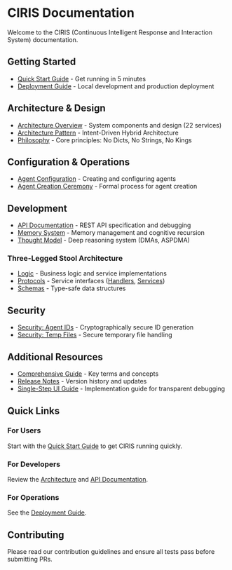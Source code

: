 # CIRIS Documentation

Welcome to the CIRIS (Continuous Intelligent Response and Interaction System) documentation.

## Getting Started
- [Quick Start Guide](QUICKSTART.md) - Get running in 5 minutes
- [Deployment Guide](DEPLOYMENT.md) - Local development and production deployment

## Architecture & Design
- [Architecture Overview](ARCHITECTURE.md) - System components and design (22 services)
- [Architecture Pattern](ARCHITECTURE_PATTERN.md) - Intent-Driven Hybrid Architecture  
- [Philosophy](../CLAUDE.md#core-philosophy-type-safety-first) - Core principles: No Dicts, No Strings, No Kings

## Configuration & Operations
- [Agent Configuration](AGENT_CONFIGURATION.md) - Creating and configuring agents
- [Agent Creation Ceremony](AGENT_CREATION_CEREMONY.md) - Formal process for agent creation

## Development  
- [API Documentation](single_step_api_audit.md) - REST API specification and debugging
- [Memory System](IDENTITY_AS_GRAPH.md) - Memory management and cognitive recursion
- [Thought Model](DMA_CREATION_GUIDE.md) - Deep reasoning system (DMAs, ASPDMA)

### Three-Legged Stool Architecture
- [Logic](../ciris_engine/logic/README.md) - Business logic and service implementations
- [Protocols](../ciris_engine/protocols/) - Service interfaces ([Handlers](../ciris_engine/protocols/handlers/README.md), [Services](../ciris_engine/protocols/services/README.md))
- [Schemas](../ciris_engine/schemas/README.md) - Type-safe data structures

## Security
- [Security: Agent IDs](SECURITY_AGENT_IDS.md) - Cryptographically secure ID generation
- [Security: Temp Files](SECURITY_TEMP_FILES.md) - Secure temporary file handling

## Additional Resources
- [Comprehensive Guide](../CIRIS_COMPREHENSIVE_GUIDE.md) - Key terms and concepts
- [Release Notes](releases/) - Version history and updates
- [Single-Step UI Guide](single_step_ui_guide.md) - Implementation guide for transparent debugging

## Quick Links

### For Users
Start with the [Quick Start Guide](QUICKSTART.md) to get CIRIS running quickly.

### For Developers
Review the [Architecture](ARCHITECTURE.md) and [API Documentation](API_SPEC.md).

### For Operations
See the [Deployment Guide](DEPLOYMENT.md).

## Contributing

Please read our contribution guidelines and ensure all tests pass before submitting PRs.
